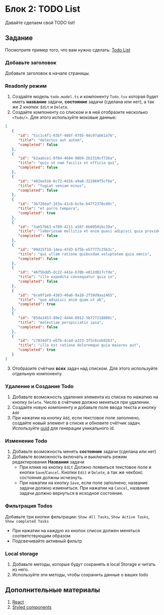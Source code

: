 # Блок 2: TODO List
Давайте сделаем свой TODO list!

## Задание

Посмотрите пример того, что вам нужно сделать: [Todo List](https://todont.zachmanson.com/)


### Добавьте заголовок 
Добавьте заголовок в начале страницы.

### Readonly режим
   1. Создайте модель `todo.model.ts` и компоненту `Todo.tsx` которая будет иметь **название** задачи, **состояние**  задачи (сделана или нет), а так же 2 кнопки: `Edit` и `Delete`.
   2. Создайте компоненту со списком и в ней отобразите несколько `<Todo/>`. Для этого используйте моковые данные:
   ```json
   [
      {
         "id": "51c1c4f1-03bf-48bf-9705-9dc97ab61a76",
         "title": "delectus aut autem",
         "completed": false
      },
      {
         "id": "62aabce1-8f84-4684-90b9-2b2310cf726a",
         "title": "quis ut nam facilis et officia qui",
         "completed": false
      },
      {
         "id": "402ee516-6c72-4d16-a9a8-322069f5cf6e",
         "title": "fugiat veniam minus",
         "completed": false
      },
      {
         "id": "3b720eaf-163a-41c8-bc5e-b47f2370cd0c",
         "title": "et porro tempora",
         "completed": true
      },
      {
         "id": "3ab57b63-e789-4211-a507-6b89501bc39a",
         "title": "laboriosam mollitia et enim quasi adipisci quia provident illum",
         "completed": false
      },
      {
         "id": "09d15f18-14ea-4fd3-b75b-e57777c25b3c",
         "title": "qui ullam ratione quibusdam voluptatem quia omnis",
         "completed": false
      },
      {
         "id": "46f5bdd5-dc22-441e-b78b-e812d817cfde",
         "title": "illo expedita consequatur quia in",
         "completed": false
      },
      {
         "id": "bce9f1e0-4383-40a6-9a10-2f59d9aa1465",
         "title": "quo adipisci enim quam ut ab",
         "completed": true
      },
      {
         "id": "05da3453-89e2-4d44-8912-5b727218808c",
         "title": "molestiae perspiciatis ipsa",
         "completed": false
      },
      {
         "id": "c7034df3-eb7b-4cad-a323-3f5c6ceb9283",
         "title": "illo est ratione doloremque quia maiores aut",
         "completed": true
      }
  ]
   ```
   3. Отобразите счётчик **всех** задач над списком. Для этого используйте отдельную компоненту.

### Удаление и Создание Todo
   1. Добавьте возможность удаления элемента из списка по нажатию на кнопку `Delete`. Число в счётчике должно меняться при удалении.
   2. Создайте новую компоненту и добавьте поле ввода текста и кнопку `Add`
   3. При нажатии на кнопку `Add`, если текстовое поле заполнено, создайте новый элемент в списке и обновите счётчик задач. Используйте [uuid](https://www.npmjs.com/package/uuid) для генерации уникального id.

### Изменение Todo
   1. Добавьте возможность менять **состояние** задачи (сделана или нет)
   2. Добавьте возможность включать и выключать режим редактирования **Названия** задачи
      - При клике на кнопку `Edit` Должно появиться текстовое поле и кнопки `Save`/`Cancel`. Кнопки `Edit` и `Delete`, а так же чекбокс состояния должны исчезнуть.
      - При нажатии на кнопку `Save`, если поле заполнено, название задачи должно измениться. При нажатии на `Cancel`, название задачи должно вернуться в исходное состояние.

### Фильтрация Todos
Добавьте три кнопки фильтрации: `Show All Tasks`, `Show Active Tasks`, `Show completed Tasks`
- При нажатии на каждую из кнопок список должен меняться соответствующим образом
- Подсвечивайте активный фильтр

### Local storage
1. Добавьте методы, которые будут сохранять в local Storage и читать из него.
2. Используйте эти методы, чтобы сохранить данные о ваших todo
   

## Дополнительные материалы

1. [React](https://ru.reactjs.org/)
2. [Styled components](https://habr.com/ru/post/591381/)
